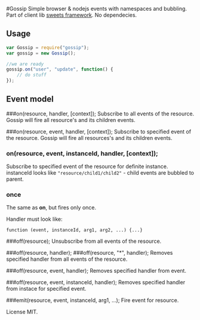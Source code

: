 #Gossip
Simple browser & nodejs events with namespaces and bubbling.
Part of client lib [sweets framework](http://swts.me).
No dependecies.

## Usage
```js
var Gossip = require("gossip");
var gossip = new Gossip();

//we are ready
gossip.on("user", "update", function() {
    // do stuff
});

```

## Event model
###on(resource, handler, [context]);
Subscribe to all events of the resource. Gossip will fire all resource's and its children events.

###on(resource, event, handler, [context]);
Subscribe to specified event of the resource. Gossip will fire all resources's and its children events.

### on(resource, event, instanceId, handler, [context]);
Subscribe to specified event of the resource for definite instance. instanceId looks like `"resource/child1/child2"` - child events are bubbled to parent.

### once
The same as **on**, but fires only once.

Handler must look like:

    function (event, instanceId, arg1, arg2, ...) {...}

###off(resource);
Unsubscribe from all events of the resource.

###off(resource, handler);
###off(resource, "*", handler);
Removes specified handler from all events of the resource. 

###off(resource, event, handler);
Removes specified handler from event.

###off(resource, event, instanceId, handler);
Removes specified handler from instace for specified event.

###emit(resource, event, instanceId, arg1, ...);
Fire event for resource.

License MIT.
